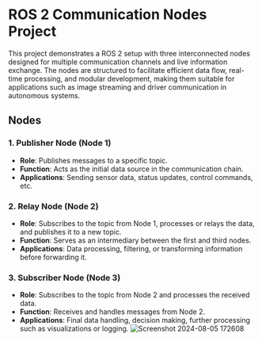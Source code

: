 # ROS 2 Communication Nodes Project

This project demonstrates a ROS 2 setup with three interconnected nodes designed for multiple communication channels and live information exchange. The nodes are structured to facilitate efficient data flow, real-time processing, and modular development, making them suitable for applications such as image streaming and driver communication in autonomous systems.

## Nodes

### 1. Publisher Node (Node 1)
- **Role**: Publishes messages to a specific topic.
- **Function**: Acts as the initial data source in the communication chain.
- **Applications**: Sending sensor data, status updates, control commands, etc.

### 2. Relay Node (Node 2)
- **Role**: Subscribes to the topic from Node 1, processes or relays the data, and publishes it to a new topic.
- **Function**: Serves as an intermediary between the first and third nodes.
- **Applications**: Data processing, filtering, or transforming information before forwarding it.

### 3. Subscriber Node (Node 3)
- **Role**: Subscribes to the topic from Node 2 and processes the received data.
- **Function**: Receives and handles messages from Node 2.
- **Applications**: Final data handling, decision making, further processing such as visualizations or logging.
![Screenshot 2024-08-05 172608](https://github.com/user-attachments/assets/7f32e255-3bfc-4896-810e-9045450999d2)
